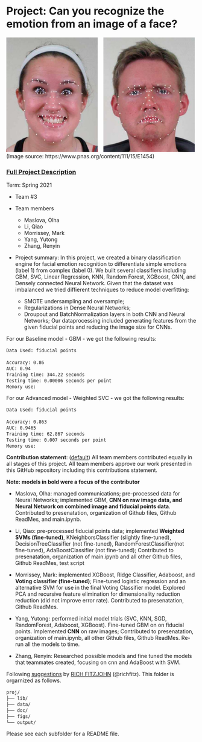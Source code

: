 # Project: Can you recognize the emotion from an image of a face? 
<img src="figs/CE.jpg" alt="Compound Emotions" width="500"/>
(Image source: https://www.pnas.org/content/111/15/E1454)

### [Full Project Description](doc/project3_desc.md)

Term: Spring 2021

+ Team #3
+ Team members
	+ Maslova, Olha
	+ Li, Qiao
	+ Morrissey, Mark
	+ Yang, Yutong
	+ Zhang, Renyin

+ Project summary: In this project, we created a binary classification engine for facial emotion recognition to differentiate simple emotions (label 1) from complex (label 0). We built several classifiers including GBM, SVC, Linear Regression, KNN, Random Forest, XGBoost, CNN, and Densely connected Neural Network. Given that the dataset was imbalanced we tried diffierent techniques to reduce model overfitting: 
	+ SMOTE undersampling and oversample;
	+ Regularizations in Dense Neural Networks;
	+ Droupout and BatchNormalization layers in both CNN and Neural Networks;
Our dataprocessing included generating features from the given fiducial points and reducing the image size for CNNs.

For our Baseline model - GBM - we got the following results:

	Data Used: fiducial points

	Accuracy: 0.86
	AUC: 0.94
	Training time: 344.22 seconds
	Testing time: 0.00006 seconds per point
	Memory use: 

For our Advanced model - Weighted SVC - we got the following results:

	Data Used: fiducial points

	Accuracy: 0.863
	AUC: 0.9465
	Training time: 62.867 seconds
	Testing time: 0.007 seconds per point
	Memory use: 
	
**Contribution statement**: ([default](doc/a_note_on_contributions.md)) All team members contributed equally in all stages of this project. All team members approve our work presented in this GitHub repository including this contributions statement. 

**Note: models in bold were a focus of the contributor**

+ Maslova, Olha: managed communications; pre-processed data for Neural Networks; implemented GBM, **CNN on raw image data, and Neural Network on combined image and fiducial points data**. Contributed to presenatation, organization of Github files, Github ReadMes, and main.ipynb.

+ Li, Qiao: pre-processed fiducial points data; implemented **Weighted SVMs (fine-tuned)**, KNeighborsClassifier (slightly fine-tuned), DecisionTreeClassifier (not fine-tuned), RandomForestClassifier(not fine-tuned), AdaBoostClassifier (not fine-tuned); Contributed to presenatation, organization of main.ipynb and all other Github files, Github ReadMes, test script

+ Morrissey, Mark: implemented XGBoost, Ridge Classifier, Adaboost, and **Voting classifier (fine-tuned)**; Fine-tuned logistic regression and an alternative SVM for use in the final Voting Classifier model. Explored PCA and recursive feature elimination for dimensionality reduction reduction (did not improve error rate). Contributed to presenatation, Github ReadMes.

+ Yang, Yutong: performed initial model trials (SVC, KNN, SGD, RandomForest, Adaboost, XGBoost). Fine-tuned GBM on on fiducial points. Implemented **CNN** on raw images; Contributed to presenatation, organization of main.ipynb, all other Github files, Github ReadMes. Re-run all the models to time.

+ Zhang, Renyin: Researched possible models and fine tuned the models that teammates created, focusing on cnn and AdaBoost with SVM.

Following [suggestions](http://nicercode.github.io/blog/2013-04-05-projects/) by [RICH FITZJOHN](http://nicercode.github.io/about/#Team) (@richfitz). This folder is orgarnized as follows.

```
proj/
├── lib/
├── data/
├── doc/
├── figs/
└── output/
```

Please see each subfolder for a README file.

